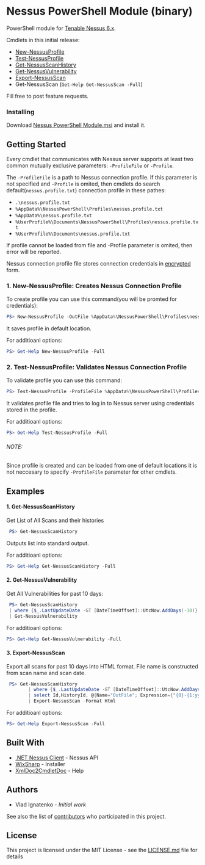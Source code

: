 # Nessus PowerShell Module (binary)

PowerShell module for [Tenable Nessus 6.x](http://www.tenable.com/products/nessus-vulnerability-scanner).

Cmdlets in this initial release:
* [New-NessusProfile](#New-NessusProfile)
* [Test-NessusProfile](#Test-NessusProfile)
* [Get-NessusScanHistory](#Get-NessusScanHistory)
* [Get-NessusVulnerability](#Get-NessusVulnerability)
* [Export-NessusScan](#Export-NessusScan)
* Get-NessusScan (```Get-Help Get-NessusScan -Full```)


Fill free to post feature requests.


### Installing

Download [Nessus PowerShell Module.msi](https://github.com/vignatenko/NessusPowerShell/releases/download/v1.0/Nessus.PowerShell.Module.msi) and install it.



## Getting Started

Every cmdlet that communicates with Nessus server supports at least two common mutually exclusive parameters:
```-ProfileFile``` or ```-Profile```. 

The ```-ProfileFile``` is a path to Nessus connection profile. 
If this parameter is not specified and ```-Profile``` is omited, then cmdlets do search default(```nessus.profile.txt```) connection profile in these pathes:
 * ```.\nessus.profile.txt```
 * ```%AppData%\NessusPowerShell\Profiles\nessus.profile.txt```
 * ```%AppData%\nessus.profile.txt```
 * ```%UserProfile%\Documents\NessusPowerShell\Profiles\nessus.profile.txt```
 * ```%UserProfile%\Documents\nessus.profile.txt```

 If profile cannot be loaded from file and -Profile parameter is omited, then error will be reported.
 
 Nessus connection profile file stores connection credentials in [encrypted](https://msdn.microsoft.com/en-us/library/2fh8203k(v=vs.110).aspx) form. 

 <a name="New-NessusProfile"></a>
 ### 1. New-NessusProfile: Creates Nessus Connection Profile 
 To create profile you can use this command(you will be promted for credentials):
 ```PowerShell
 PS> New-NessusProfile -OutFile %AppData%\NessusPowerShell\Profiles\nessus.profile.txt
 ```
 It saves profile in default location. 

 For additioanl options:
 ```PowerShell
 PS> Get-Help New-NessusProfile -Full
 ```

 <a name="Test-NessusProfile"></a>
  ### 2. Test-NessusProfile: Validates Nessus Connection Profile 
 To validate profile you can use this command:
 ```PowerShell
 PS> Test-NessusProfile -ProfileFile %AppData%\NessusPowerShell\Profiles\nessus.profile.txt -TryLoginToServer
 ```
 It validates profile file and tries to log in to Nessus server using credentials stored in the profile. 

 For additioanl options:
 ```PowerShell
 PS> Get-Help Test-NessusProfile -Full
 ```


 ###### NOTE:
 Since profile is created and can be loaded from one of default locations it is not neccesary to specify ```-ProfileFile``` parameter for other cmdlets.

## Examples  
<a name="Get-NessusScanHistory"></a>
#### 1. Get-NessusScanHistory

Get List of All Scans and their histories

```PowerShell
 PS> Get-NessusScanHistory
 ```
Outputs list into standard output.  

For additioanl options:
```PowerShell
PS> Get-Help Get-NessusScanHistory -Full
```
<a name="Get-NessusVulnerability"></a>
#### 2. Get-NessusVulnerability

Get All Vulnerabilities for past 10 days:

```PowerShell
 PS> Get-NessusScanHistory 
 | where {$_.LastUpdateDate -GT [DateTimeOffset]::UtcNow.AddDays(-10)} 
 | Get-NessusVulnerability
 ```

For additioanl options:
```PowerShell
PS> Get-Help Get-NessusVulnerability -Full
```
<a name="Export-NessusScan"></a>
#### 3. Export-NessusScan

Export all scans for past 10 days into HTML format. File name is constructed from scan name and scan date. 

```PowerShell
 PS> Get-NessusScanHistory
        | where {$_.LastUpdateDate -GT [DateTimeOffset]::UtcNow.AddDays(-10)}
        | select Id,HistoryId, @{Name="OutFile"; Expression={"{0}-{1:yyyyMMddHHmm}" -f($_.Name, $_.LastUpdateDate.ToLocalTime())}}
        | Export-NessusScan -Format Html
 ```

For additioanl options:
```PowerShell
PS> Get-Help Export-NessusScan -Full
```

## Built With
* [.NET Nessus Client](https://github.com/vignatenko/NessusClient) - Nessus API
* [WixSharp](https://github.com/oleg-shilo/wixsharp) - Installer
* [XmlDoc2CmdletDoc](https://github.com/red-gate/XmlDoc2CmdletDoc) - Help

## Authors

* Vlad Ignatenko - *Initial work*

See also the list of [contributors](https://github.com/vignatenko/NessusClient/graphs/contributors) who participated in this project.

## License

This project is licensed under the MIT License - see the [LICENSE.md](LICENSE) file for details

